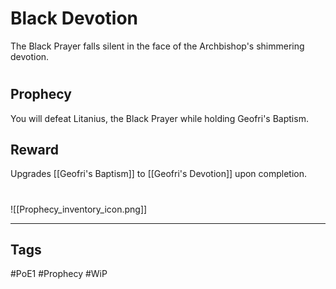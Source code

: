# Black Devotion
The Black Prayer falls silent in the face of the Archbishop's shimmering devotion.
#
## Prophecy
You will defeat Litanius, the Black Prayer while holding Geofri's Baptism.
## Reward
Upgrades [[Geofri's Baptism]] to [[Geofri's Devotion]] upon completion. 

#
![[Prophecy_inventory_icon.png]]

---
## Tags
#PoE1 
#Prophecy
#WiP 